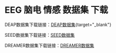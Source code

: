 # EEG 脑电 情感 数据集 下载 

DEAP数据集下载链接：[DEAP数据集](https://hallo.codestore.pro/buy/2){target="_blank"}

SEED数据集下载链接：[SEED数据集](https://hallo.codestore.pro/buy/3)

DREAMER数据集下载链接：[DREAMER数据集](https://hallo.codestore.pro/buy/4)

